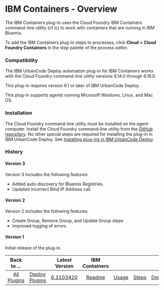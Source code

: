 
# IBM Containers - Overview


The IBM Containers plug-in uses the Cloud Foundry IBM Containers command-line utility (cf ic) to work with containers that are running in IBM Bluemix.

To add the IBM Containers plug-in steps to processes, click **Cloud > Cloud Foundry Containers** in the step palette of the process editor.

### Compatibility

The IBM UrbanCode Deploy automation plug-in for IBM Containers works with the Cloud Foundry command-line utility versions 6.14.0 through 6.16.0.

This plug-in requires version 6.1 or later of IBM UrbanCode Deploy.

This plug-in supports agents running Microsoft Windows, Linux, and Mac OS.

### Installation

The Cloud Foundry command-line utility must be installed on the agent computer. Install the Cloud Foundry command-line utility from the [GitHub repository](https://github.com/cloudfoundry/cli/releases). No other special steps are required for installing the plug-in in IBM UrbanCode Deploy. See [Installing plug-ins in IBM UrbanCode Deploy](https://community.ibm.com/community/user/wasdevops/blogs/laurel-dickson-bull1/2022/06/13/install-plugins "Installing plug-ins in IBM UrbanCode Deploy").

### History

#### Version 3

Version 3 includes the following features:

* Added auto-discovery for Bluemix Registries.
* Updated incorrect Bind IP Address call.

#### Version 2

Version 2 includes the following features:

* Create Group, Remove Group, and Update Group steps
* Improved logging of errors

#### Version 1

Initial release of the plug-in.


|Back to ...||Latest Version|IBM Containers ||||
| :---: | :---: | :---: | :---: | :---: | :---: | :---: |
|[All Plugins](../../index.md)|[Deploy Plugins](../README.md)|[6.1103420](https://raw.githubusercontent.com/UrbanCode/IBM-UCD-PLUGINS/main/files/cloud-foundry-ibm-containers/cloud-foundry-containers-6.1103420.zip)|[Readme](README.md)|[Usage](usage.md)|[Steps](steps.md)|[Downloads](downloads.md)|
